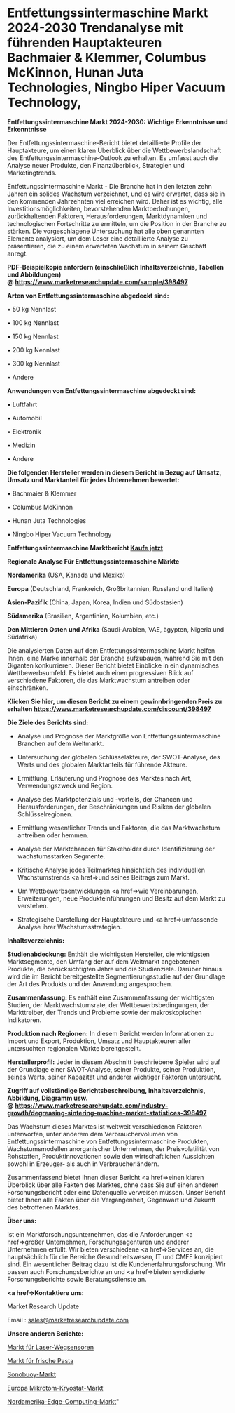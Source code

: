 # Entfettungssintermaschine Markt 2024-2030 Trendanalyse mit führenden Hauptakteuren Bachmaier & Klemmer, Columbus McKinnon, Hunan Juta Technologies, Ningbo Hiper Vacuum Technology, 

<strong>Entfettungssintermaschine Markt 2024-2030: Wichtige Erkenntnisse und Erkenntnisse</strong>

Der Entfettungssintermaschine-Bericht bietet detaillierte Profile der Hauptakteure, um einen klaren Überblick über die Wettbewerbslandschaft des Entfettungssintermaschine-Outlook zu erhalten. Es umfasst auch die Analyse neuer Produkte, den Finanzüberblick, Strategien und Marketingtrends.

Entfettungssintermaschine Markt - Die Branche hat in den letzten zehn Jahren ein solides Wachstum verzeichnet, und es wird erwartet, dass sie in den kommenden Jahrzehnten viel erreichen wird. Daher ist es wichtig, alle Investitionsmöglichkeiten, bevorstehenden Marktbedrohungen, zurückhaltenden Faktoren, Herausforderungen, Marktdynamiken und technologischen Fortschritte zu ermitteln, um die Position in der Branche zu stärken. Die vorgeschlagene Untersuchung hat alle oben genannten Elemente analysiert, um dem Leser eine detaillierte Analyse zu präsentieren, die zu einem erwarteten Wachstum in seinem Geschäft anregt.

<strong><b>PDF-Beispielkopie anfordern (einschließlich Inhaltsverzeichnis, Tabellen und Abbildungen) @ </b></strong><strong><a href=https://www.marketresearchupdate.com/sample/398497><strong>https://www.marketresearchupdate.com/sample/398497</u></a></strong></strong>

<strong>Arten von Entfettungssintermaschine abgedeckt sind:</strong>

• 50 kg Nennlast

• 100 kg Nennlast

• 150 kg Nennlast

• 200 kg Nennlast

• 300 kg Nennlast

• Andere

<strong>Anwendungen von Entfettungssintermaschine abgedeckt sind:</strong>

• Luftfahrt

• Automobil

• Elektronik

• Medizin

• Andere

<strong>Die folgenden Hersteller werden in diesem Bericht in Bezug auf Umsatz, Umsatz und Marktanteil für jedes Unternehmen bewertet:</strong>

• Bachmaier & Klemmer

• Columbus McKinnon

• Hunan Juta Technologies

• Ningbo Hiper Vacuum Technology

<strong>Entfettungssintermaschine Marktbericht <a href=https://www.marketresearchupdate.com/buynow/398497>Kaufe jetzt</a></strong>

<strong>Regionale Analyse Für Entfettungssintermaschine Märkte</strong>

<strong>Nordamerika</strong> (USA, Kanada und Mexiko)

<strong>Europa</strong> (Deutschland, Frankreich, Großbritannien, Russland und Italien)

<strong>Asien-Pazifik</strong> (China, Japan, Korea, Indien und Südostasien)

<strong>Südamerika</strong> (Brasilien, Argentinien, Kolumbien, etc.)

<strong>Den Mittleren</strong> <strong>Osten und Afrika</strong> (Saudi-Arabien, VAE, ägypten, Nigeria und Südafrika)

Die analysierten Daten auf dem Entfettungssintermaschine Markt helfen Ihnen, eine Marke innerhalb der Branche aufzubauen, während Sie mit den Giganten konkurrieren. Dieser Bericht bietet Einblicke in ein dynamisches Wettbewerbsumfeld. Es bietet auch einen progressiven Blick auf verschiedene Faktoren, die das Marktwachstum antreiben oder einschränken.

<strong>Klicken Sie hier, um diesen Bericht zu einem gewinnbringenden Preis zu erhalten
</strong><strong><a href=https://www.marketresearchupdate.com/discount/398497>https://www.marketresearchupdate.com/discount/398497</b></u></strong></a>

<strong>Die Ziele des Berichts sind:</strong>

- Analyse und Prognose der Marktgröße von Entfettungssintermaschine Branchen auf dem Weltmarkt.

- Untersuchung der globalen Schlüsselakteure, der SWOT-Analyse, des Werts und des globalen Marktanteils für führende Akteure.

- Ermittlung, Erläuterung und Prognose des Marktes nach Art, Verwendungszweck und Region.

- Analyse des Marktpotenzials und -vorteils, der Chancen und Herausforderungen, der Beschränkungen und Risiken der globalen Schlüsselregionen.

- Ermittlung wesentlicher Trends und Faktoren, die das Marktwachstum antreiben oder hemmen.

- Analyse der Marktchancen für Stakeholder durch Identifizierung der wachstumsstarken Segmente.

- Kritische Analyse jedes Teilmarktes hinsichtlich des individuellen Wachstumstrends <a href=>und</a> seines Beitrags zum Markt.

- Um Wettbewerbsentwicklungen <a href=>wie</a> Vereinbarungen, Erweiterungen, neue Produkteinführungen und Besitz auf dem Markt zu verstehen.

- Strategische Darstellung der Hauptakteure und <a href=>umfas</a>sende Analyse ihrer Wachstumsstrategien.

<strong>Inhaltsverzeichnis:</strong>

<strong>Studienabdeckung:</strong> Enthält die wichtigsten Hersteller, die wichtigsten Marktsegmente, den Umfang der auf dem Weltmarkt angebotenen Produkte, die berücksichtigten Jahre und die Studienziele. Darüber hinaus wird die im Bericht bereitgestellte Segmentierungsstudie auf der Grundlage der Art des Produkts und der Anwendung angesprochen.

<strong>Zusammenfassung:</strong> Es enthält eine Zusammenfassung der wichtigsten Studien, der Marktwachstumsrate, der Wettbewerbsbedingungen, der Markttreiber, der Trends und Probleme sowie der makroskopischen Indikatoren.

<strong>Produktion nach Regionen:</strong> In diesem Bericht werden Informationen zu Import und Export, Produktion, Umsatz und Hauptakteuren aller untersuchten regionalen Märkte bereitgestellt.

<strong>Herstellerprofil:</strong> Jeder in diesem Abschnitt beschriebene Spieler wird auf der Grundlage einer SWOT-Analyse, seiner Produkte, seiner Produktion, seines Werts, seiner Kapazität und anderer wichtiger Faktoren untersucht.

<strong><b>Zugriff auf vollständige Berichtsbeschreibung, Inhaltsverzeichnis, Abbildung, Diagramm usw. @ </b></strong><strong><a href=https://www.marketresearchupdate.com/industry-growth/degreasing-sintering-machine-market-statistices-398497>https://www.marketresearchupdate.com/industry-growth/degreasing-sintering-machine-market-statistices-398497</a></strong>

Das Wachstum dieses Marktes ist weltweit verschiedenen Faktoren unterworfen, unter anderem dem Verbrauchervolumen von Entfettungssintermaschine von Entfettungssintermaschine Produkten, Wachstumsmodellen anorganischer Unternehmen, der Preisvolatilität von Rohstoffen, Produktinnovationen sowie den wirtschaftlichen Aussichten sowohl in Erzeuger- als auch in Verbraucherländern.

Zusammenfassend bietet Ihnen dieser Bericht <a href=>einen</a> klaren Überblick über alle Fakten des Marktes, ohne dass Sie auf einen anderen Forschungsbericht oder eine Datenquelle verweisen müssen. Unser Bericht bietet Ihnen alle Fakten über die Vergangenheit, Gegenwart und Zukunft des betroffenen Marktes.

<strong>Über uns:</strong>

 ist ein Marktforschungsunternehmen, das die Anforderungen <a href=>großer</a> Unternehmen, Forschungsagenturen und anderer Unternehmen erfüllt. Wir bieten verschiedene <a href=>Services</a> an, die hauptsächlich für die Bereiche Gesundheitswesen, IT und CMFE konzipiert sind. Ein wesentlicher Beitrag dazu ist die Kundenerfahrungsforschung. Wir passen auch Forschungsberichte an und <a href=>bieten</a> syndizierte Forschungsberichte sowie Beratungsdienste an.

<strong><a href=>Kontaktiere uns:</a></strong>

Market Research Update

Email : sales@marketresearchupdate.com

<strong>Unsere anderen Berichte:</strong>

<a href=https://www.linkedin.com/pulse/laser-displacement-sensor-market-2023-challenges>Markt für Laser-Wegsensoren</a>

<a href=https://www.linkedin.com/pulse/fresh-pasta-market-2023-remarking-enormous>Markt für frische Pasta</a>

<a href=https://www.linkedin.com/pulse/sonobuoy-market-research-report-reveals-explosive>Sonobuoy-Markt</a>

<a href=https://www.linkedin.com/pulse/europe-microtome-cryostat-market-2023-2030-coverage-overview>Europa Mikrotom-Kryostat-Markt</a>

<a href=https://www.linkedin.com/pulse/north-america-edge-computing-market-2023-latest-sales>Nordamerika-Edge-Computing-Markt</a>"
